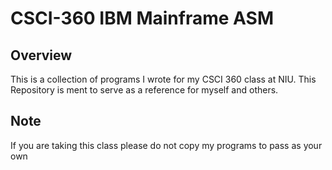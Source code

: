 # CSCI-360 IBM Mainframe ASM
## Overview
This is a collection of programs I wrote for my CSCI 360 class at NIU. This Repository is ment to serve as a reference for myself and others.
## Note
If you are taking this class please do not copy my programs to pass as your own
